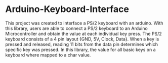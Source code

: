 # Arduino-Keyboard-Interface

This project was created to interface a PS/2 keyboard with an arduino. With this library, users are able to connect a PS/2 keyboard to an Arduino Microcontroller and obtain the value at each individual key press. The PS/2 keyboard consists of a 4 pin layout {GND, 5V, Clock, Data}. When a key is pressed and released, reading 11 bits from the data pin determines which specific key was pressed. In this library, the value for all basic keys on a keyboard where mapped to a char value.
